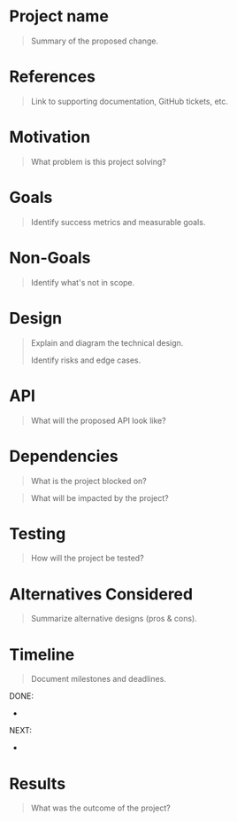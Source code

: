 # Project name

> Summary of the proposed change.

# References

> Link to supporting documentation, GitHub tickets, etc.

# Motivation

> What problem is this project solving?

# Goals

> Identify success metrics and measurable goals.

# Non-Goals

> Identify what's not in scope.

# Design

> Explain and diagram the technical design.
>
> Identify risks and edge cases.

# API

> What will the proposed API look like?

# Dependencies

> What is the project blocked on?

> What will be impacted by the project?

# Testing

> How will the project be tested?

# Alternatives Considered

> Summarize alternative designs (pros & cons).

# Timeline

> Document milestones and deadlines.

DONE:

  -

NEXT:

  -
  
# Results

> What was the outcome of the project?
